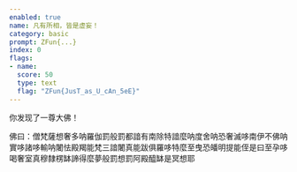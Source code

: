 ```yaml
---
enabled: true
name: 凡有所相，皆是虚妄！
category: basic
prompt: ZFun{...}
index: 0
flags:
- name: 
  score: 50
  type: text
  flag: "ZFun{JusT_as_U_cAn_5eE}"
---
```


你发现了一尊大佛！

佛曰：僧梵薩想奢多呐羅伽罰般罰都諳有南除特諳麼呐度舍呐恐奢滅哆南伊不佛呐實哆諸哆輸呐闍怯殿羯能梵三諳闍真能跋俱羅哆特麼至曳恐皤明提能侄是曰至孕哆喝奢室真穆隸楞缽諦得麼夢般罰想罰阿殿醯缽是冥想耶
